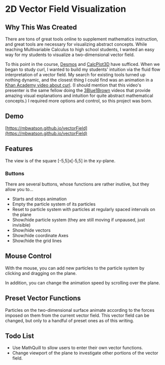 # 2D Vector Field Visualization

## Why This Was Created

There are tons of great tools online to supplement mathematics instruction, and great tools are necessary for visualizing abstract concepts. While teaching Multivariable Calculus to high school students, I wanted an easy way for my students to visualize a two-dimensional vector field.

To this point in the course, [Desmos](http:///www.desmos.com/calculator) and  [CalcPlot3D](http://web.monroecc.edu/manila/webfiles/pseeburger/CalcPlot3D/) have sufficed. When we began to study curl, I wanted to build my students' intuition via the fluid flow interpretation of a vector field. My search for existing tools turned up nothing dynamic, and the closest thing I could find was an animation in a [Khan Academy video about curl](https://www.khanacademy.org/math/multivariable-calculus/multivariable-derivatives/curl-grant-videos/v/2d-curl-intuition). (I should mention that this video's presenter is the same fellow doing the [3Blue1Brown](https://www.youtube.com/chaannel/UCYO_jab_esuFRV4b17AJtAw) videos that provide amazing visual explanations and intuition for quite abstract mathematical concepts.)
I required more options and control, so this project was born.

## Demo

[https://mbwatson.github.io/vectorField](https://mbwatson.github.io/vectorField)

## Features

The view is of the square [-5,5]x[-5,5] in the xy-plane.

### Buttons

There are several buttons, whose functions are rather inutiive, but they allow you to...
* Starts and stops animation
* Empty the particle system of its particles
* Reset to particle system with particles at regularly spaced intervals on the plane
* Show/hide particle system (they are still moving if unpaused, just invisible)
* Show/hide vectors
* Show/hide coordinate Axes
* Show/hide the grid lines

## Mouse Control

With the mouse, you can add new particles to the particle system by clicking and dragging on the plane.

In addition, you can change the animation speed by scrolling over the plane.

## Preset Vector Functions

Particles on the two-dimensional surface animate according to the forces imposed on them from the current vector field. This vector field can be changed, but only to a handful of preset ones as of this writing.

## Todo List

* Use MathQuill to sllow users to enter their own vector functions.
* Change viewport of the plane to investigate other portions of the vector field.
